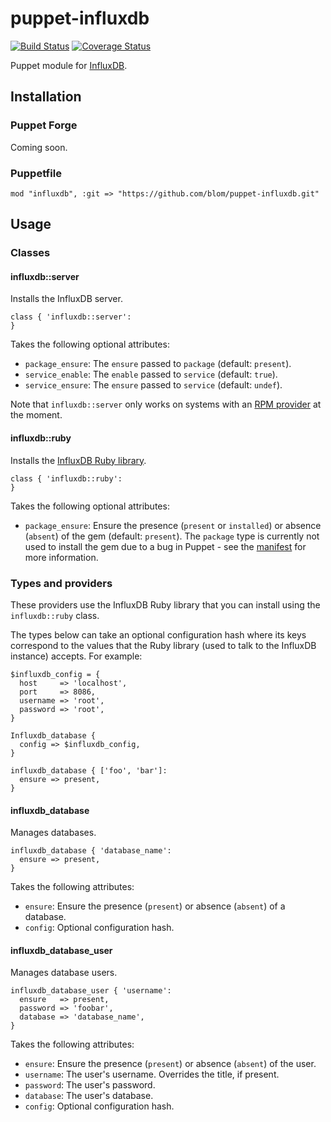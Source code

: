 puppet-influxdb
===============

[![Build Status](https://travis-ci.org/blom/puppet-influxdb.png)](https://travis-ci.org/blom/puppet-influxdb)
[![Coverage Status](https://coveralls.io/repos/blom/puppet-influxdb/badge.png?branch=master)](https://coveralls.io/r/blom/puppet-influxdb?branch=master)

Puppet module for [InfluxDB][1].

Installation
------------

### Puppet Forge

Coming soon.

### Puppetfile

    mod "influxdb", :git => "https://github.com/blom/puppet-influxdb.git"

Usage
-----

### Classes

#### influxdb::server

Installs the InfluxDB server.

    class { 'influxdb::server':
    }

Takes the following optional attributes:

* `package_ensure`: The `ensure` passed to `package` (default: `present`).
* `service_enable`: The `enable` passed to `service` (default: `true`).
* `service_ensure`: The `ensure` passed to `service` (default: `undef`).

Note that `influxdb::server` only works on systems with an [RPM provider][2] at
the moment.

#### influxdb::ruby

Installs the [InfluxDB Ruby library][3].

    class { 'influxdb::ruby':
    }

Takes the following optional attributes:

* `package_ensure`: Ensure the presence (`present` or `installed`) or absence
  (`absent`) of the gem (default: `present`). The `package` type is currently
  not used to install the gem due to a bug in Puppet - see the [manifest][4]
  for more information.

### Types and providers

These providers use the InfluxDB Ruby library that you can install using the
`influxdb::ruby` class.

The types below can take an optional configuration hash where its keys
correspond to the values that the Ruby library (used to talk to the InfluxDB
instance) accepts. For example:

    $influxdb_config = {
      host     => 'localhost',
      port     => 8086,
      username => 'root',
      password => 'root',
    }

    Influxdb_database {
      config => $influxdb_config,
    }

    influxdb_database { ['foo', 'bar']:
      ensure => present,
    }

#### influxdb_database

Manages databases.

    influxdb_database { 'database_name':
      ensure => present,
    }

Takes the following attributes:

* `ensure`: Ensure the presence (`present`) or absence (`absent`) of a database.
* `config`: Optional configuration hash.

#### influxdb_database_user

Manages database users.

    influxdb_database_user { 'username':
      ensure   => present,
      password => 'foobar',
      database => 'database_name',
    }

Takes the following attributes:

* `ensure`: Ensure the presence (`present`) or absence (`absent`) of the user.
* `username`: The user's username. Overrides the title, if present.
* `password`: The user's password.
* `database`: The user's database.
* `config`: Optional configuration hash.

[1]: http://influxdb.org/
[2]: http://docs.puppetlabs.com/references/latest/type.html#package-provider-rpm
[3]: https://github.com/influxdb/influxdb-ruby
[4]: https://github.com/blom/puppet-influxdb/blob/master/manifests/ruby.pp
